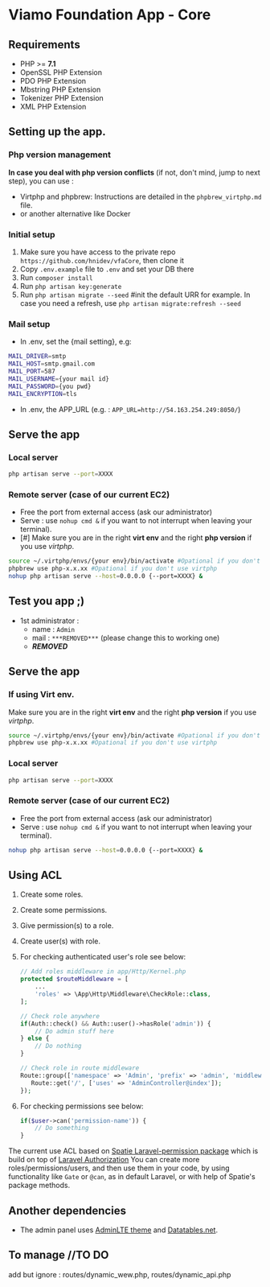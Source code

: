 # Viamo Foundation App - Core

## Requirements
* PHP >= **7.1**
* OpenSSL PHP Extension
* PDO PHP Extension
* Mbstring PHP Extension
* Tokenizer PHP Extension
* XML PHP Extension

## Setting up the app.
### Php version management
**In case you deal with php version conflicts** (if not, don't mind, jump to next step), you can use :
* Virtphp and phpbrew:
Instructions are detailed in the `phpbrew_virtphp.md` file.
* or another alternative like Docker
    
### Initial setup
1. Make sure you have access to the private repo `https://github.com/hnidev/vfaCore`, then clone it
2. Copy `.env.example` file to `.env` and set your DB there
3. Run `composer install`
4. Run `php artisan key:generate`
5. Run `php artisan migrate --seed` #init the default URR for example.
In case you need a refresh, use `php artisan migrate:refresh --seed`

### Mail setup
* In .env, set the {mail setting}, e.g:
```bash
MAIL_DRIVER=smtp
MAIL_HOST=smtp.gmail.com
MAIL_PORT=587
MAIL_USERNAME={your mail id}
MAIL_PASSWORD={you pwd}
MAIL_ENCRYPTION=tls
```
* In .env, the APP_URL (e.g. : `APP_URL=http://54.163.254.249:8050/`)

## Serve the app
### Local server
```bash
php artisan serve --port=XXXX
```
### Remote server (case of our current EC2)
* Free the port from external access (ask our administrator)
* Serve : use `nohup cmd &` if you want  to not interrupt when leaving your terminal). 
* [#] Make sure you are in the right **virt env** and the right **php version** if you use _virtphp_.
```bash
source ~/.virtphp/envs/{your env}/bin/activate #Opational if you don't use virtphp
phpbrew use php-x.x.xx #Opational if you don't use virtphp
nohup php artisan serve --host=0.0.0.0 {--port=XXXX} &
```
## Test you app ;)
* 1st administrator : 
    * name : `Admin`
    * mail : `***REMOVED***` (please change this to working one)
    * ***REMOVED***

## Serve the app
### If using Virt env.
Make sure you are in the right **virt env** and the right **php version** if you use _virtphp_.
```bash
source ~/.virtphp/envs/{your env}/bin/activate #Opational if you don't use virtphp
phpbrew use php-x.x.xx #Opational if you don't use virtphp
```
### Local server
```bash
php artisan serve --port=XXXX
```
### Remote server (case of our current EC2)
* Free the port from external access (ask our administrator)
* Serve : use `nohup cmd &` if you want  to not interrupt when leaving your terminal). 
```bash
nohup php artisan serve --host=0.0.0.0 {--port=XXXX} &
```
## Using ACL 
1. Create some roles.
2. Create some permissions.
3. Give permission(s) to a role.
4. Create user(s) with role.
5. For checking authenticated user's role see below:
    ```php
    // Add roles middleware in app/Http/Kernel.php
    protected $routeMiddleware = [
        ...
        'roles' => \App\Http\Middleware\CheckRole::class,
    ];
    ```

    ```php
    // Check role anywhere
    if(Auth::check() && Auth::user()->hasRole('admin')) {
        // Do admin stuff here
    } else {
        // Do nothing
    }

    // Check role in route middleware
    Route::group(['namespace' => 'Admin', 'prefix' => 'admin', 'middleware' => ['auth', 'roles'], 'roles' => 'admin'], function () {
       Route::get('/', ['uses' => 'AdminController@index']);
    });
    ```
6. For checking permissions see below:
    ```php
    if($user->can('permission-name')) {
        // Do something
    }
    ```

The current use ACL based on [Spatie Laravel-permission package](https://github.com/spatie/laravel-permission) which is build on top of [Laravel Authorization](https://laravel.com/docs/5.3/authorization)
You can create more roles/permissions/users, and then use them in your code, by using functionality like `Gate` or `@can`, as in default Laravel, or with help of Spatie's package methods.

## Another dependencies
* The admin panel uses [AdminLTE theme](https://adminlte.io/) and [Datatables.net](https://datatables.net).


## To manage //TO DO
add but ignore : routes/dynamic_wew.php,  routes/dynamic_api.php
